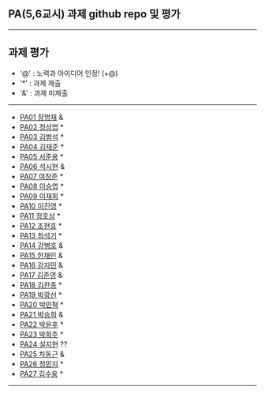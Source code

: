 ## PA(5,6교시) 과제 github repo 및 평가

---
## 과제 평가
- '@' : 노력과 아이디어 인정! (+@)
- '*' : 과제 제출 
- '&' : 과제 미제출 
---
- [PA01	장명재]() &
- [PA02	정성엽](https://github.com/yuby7569/PA02) *
- [PA03	김범석](https://github.com/ssgbeom1/pa03) *
- [PA04	김재준](https://github.com/wowns969/PA04) *
- [PA05	서준용](https://github.com/seojunyong89/PA05) *
- [PA06	석시현]() &
- [PA07	여창준](http://github.com/dpfpsel0622/pa07) *
- [PA08	이승엽](https://github.com/lddor7/PA08) *
- [PA09	이재희](https://github.com/ANA0517/PA09) *
- [PA10	이진영](http://github.com/dlwlsdud7/PA10) *
- [PA11	정호상](https://github.com/goaldeer/pa11) *
- [PA12	조현호](https://github.com/whgusgh59/PA12) *
- [PA13	최석기](https://github.com/tjrrl0904/PA13) *
- [PA14	강병호]() &
- [PA15	한채린]() &
- [PA16	강지민]() &
- [PA17	김준영]() &
- [PA18	김찬종](https://github.com/chan8798/PA18) *
- [PA19	박광선](https://github.com/pkjoee21/PA19) *
- [PA20	박민혁](https://github.com/minhyeokpark/PA20) *
- [PA21	박승희]() &
- [PA22	박윤후](https://github.com/qkrdbsgn12/pa22) *
- [PA23	박희주](https://github.com/suyangegrong/PA23) *
- [PA24	설지현]() ??
- [PA25	차동근]() &
- [PA26	정민지](https://github.com/26pizza/PA26) *
- [PA27 김수웅](https://github.com/rlatndnd9804/PA27) *
---


